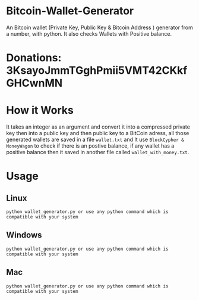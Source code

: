 # Bitcoin-Wallet-Generator
An Bitcoin wallet (Private Key, Public Key &amp; Bitcoin Address ) generator from a number, with python. It also checks Wallets with Positive balance.

# Donations: 3KsayoJmmTGghPmii5VMT42CKkfGHCwnMN

# How it Works
 It takes an integer as an argument and convert it into a compressed private key then into a public key and then public key to a BitCoin adress, all those generated wallets are saved in a file `wallet.txt` and It use `BlockCypher & MoneyWagon` to check if there is an postive balance, if any wallet has a positive balance then it saved in another file called `wallet_with_money.txt`.

# Usage
  
## Linux
  `python wallet_generator.py or use any python command which is compatible with your system`
  
## Windows
  `python wallet_generator.py or use any python command which is compatible with your system`
  
## Mac
  `python wallet_generator.py or use any python command which is compatible with your system`

 
